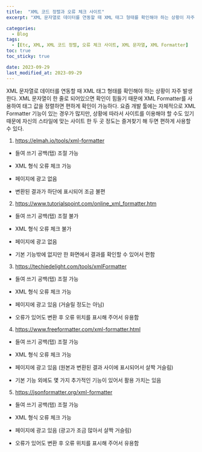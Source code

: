 ```yaml
---
title:  "XML 코드 정렬과 오류 체크 사이트"
excerpt: "XML 문자열로 데이터를 연동할 때 XML 태그 형태를 확인해야 하는 상황이 자주 발생한다."

categories:
  - Blog
tags:
  - [Etc, XML, XML 코드 정렬, 오류 체크 사이트, XML 문자열, XML Formatter]
toc: true
toc_sticky: true

date: 2023-09-29
last_modified_at: 2023-09-29
---
```


XML 문자열로 데이터를 연동할 때 XML 태그 형태를 확인해야 하는 상황이 자주 발생한다. XML 문자열이 한 줄로 되어있으면 확인이 힘들기 때문에 XML Formatter를 사용하여 태그 값을 정렬하면 편하게 확인이 가능하다. 요즘 개발 툴에는 자체적으로 XML Formatter 기능이 있는 경우가 많지만, 상황에 따라서 사이트를 이용해야 할 수도 있기 때문에 자신의 스타일에 맞는 사이트 한 두 곳 정도는 즐겨찾기 해 두면  편하게 사용할 수 있다.

1. https://elmah.io/tools/xml-formatter

 

- 들여 쓰기 공백(탭) 조절 가능

- XML 형식 오류 체크 가능

- 페이지에 광고 없음

- 변환된 결과가 하단에 표시되어 조금 불편

 

 

2. https://www.tutorialspoint.com/online_xml_formatter.htm

 

- 들여 쓰기 공백(탭) 조절 불가

- XML 형식 오류 체크 불가

- 페이지에 광고 없음

- 기본 기능밖에 없지만 한 화면에서 결과를 확인할 수 있어서 편함

 

 

3. https://techiedelight.com/tools/xmlFormatter

 

- 들여 쓰기 공백(탭) 조절 가능

- XML 형식 오류 체크 가능

- 페이지에 광고 있음 (거슬릴 정도는 아님)

- 오류가 있어도 변환 후 오류 위치를 표시해 주어서 유용함

 

 

4. https://www.freeformatter.com/xml-formatter.html

 

- 들여 쓰기 공백(탭) 조절 가능

- XML 형식 오류 체크 가능

- 페이지에 광고 있음 (원본과 변환된 결과 사이에 표시되어서 살짝 거슬림)

- 기본 기능 외에도 몇 가지 추가적인 기능이 있어서 활용 가치는 있음

 

 

5. https://jsonformatter.org/xml-formatter

 

- 들여 쓰기 공백(탭) 조절 가능

- XML 형식 오류 체크 가능

- 페이지에 광고 있음 (광고가 조금 많아서 살짝 거슬림)

- 오류가 있어도 변환 후 오류 위치를 표시해 주어서 유용함

 